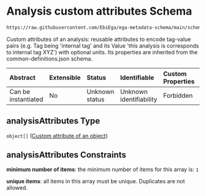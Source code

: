 # Analysis custom attributes Schema

```txt
https://raw.githubusercontent.com/EbiEga/ega-metadata-schema/main/schemas/EGA.analysis.json#/properties/analysisAttributes
```

Custom attributes of an analysis: reusable attributes to encode tag-value pairs (e.g. Tag being 'internal tag' and its Value 'this analysis is corresponds to internal tag XYZ') with optional units. Its properties are inherited from the common-definitions.json schema.

| Abstract            | Extensible | Status         | Identifiable            | Custom Properties | Additional Properties | Access Restrictions | Defined In                                                                       |
| :------------------ | :--------- | :------------- | :---------------------- | :---------------- | :-------------------- | :------------------ | :------------------------------------------------------------------------------- |
| Can be instantiated | No         | Unknown status | Unknown identifiability | Forbidden         | Forbidden             | none                | [EGA.analysis.json\*](../../../schemas/EGA.analysis.json "open original schema") |

## analysisAttributes Type

`object[]` ([Custom attribute of an object](ega-4-defs-custom-attribute-of-an-object.md))

## analysisAttributes Constraints

**minimum number of items**: the minimum number of items for this array is: `1`

**unique items**: all items in this array must be unique. Duplicates are not allowed.
